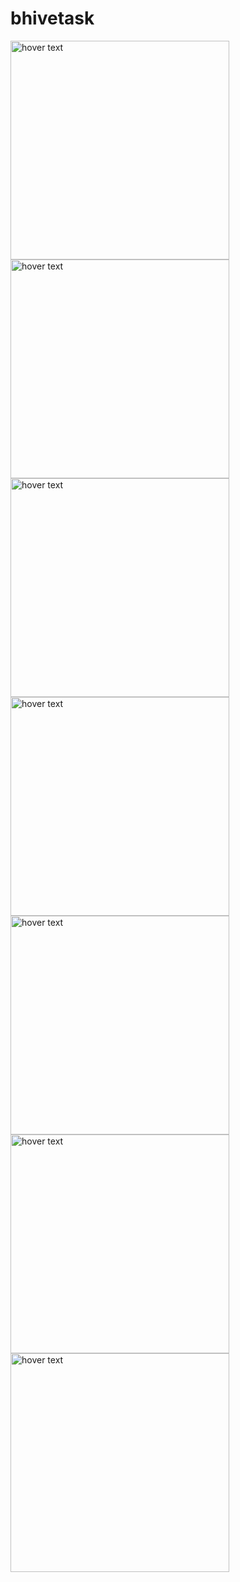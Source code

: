 # bhivetask

<img src="img/Screenshot_20220428_172335_com.example.bhivetask.jpg" width="350" title="hover text">
<img src="img/Screenshot_20220429_195737_com.example.bhivetask.jpg" width="350" title="hover text">
<img src="img/Screenshot_20220428_172849_android.jpg" width="350" title="hover text">
<img src="img/Screenshot_20220428_174229_com.example.bhivetask.jpg" width="350" title="hover text">
<img src="img/Screenshot_20220428_172839_com.example.bhivetask.jpg" width="350" title="hover text">
<img src="img/Screenshot_20220428_174201_com.example.bhivetask.jpg" width="350" title="hover text">
<img src="img/Screenshot_20220428_174244_com.example.bhivetask.jpg" width="350" title="hover text">
